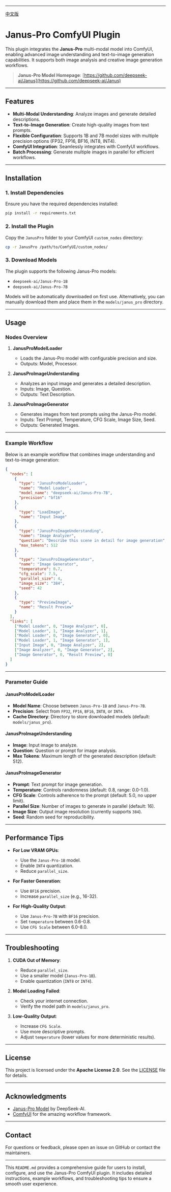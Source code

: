
---
[中文版](./README-ZH.md)

# Janus-Pro ComfyUI Plugin

This plugin integrates the **Janus-Pro** multi-modal model into ComfyUI, enabling advanced image understanding and text-to-image generation capabilities. It supports both image analysis and creative image generation workflows.

> **Janus-Pro Model Homepage**: [https://github.com/deepseek-ai/Janus](https://github.com/deepseek-ai/Janus)

---

## Features

- **Multi-Modal Understanding**: Analyze images and generate detailed descriptions.
- **Text-to-Image Generation**: Create high-quality images from text prompts.
- **Flexible Configuration**: Supports 1B and 7B model sizes with multiple precision options (FP32, FP16, BF16, INT8, INT4).
- **ComfyUI Integration**: Seamlessly integrates with ComfyUI workflows.
- **Batch Processing**: Generate multiple images in parallel for efficient workflows.

---

## Installation

### 1. Install Dependencies

Ensure you have the required dependencies installed:

```bash
pip install -r requirements.txt
```

### 2. Install the Plugin

Copy the `JanusPro` folder to your ComfyUI `custom_nodes` directory:

```bash
cp -r JanusPro /path/to/ComfyUI/custom_nodes/
```

### 3. Download Models

The plugin supports the following Janus-Pro models:

- `deepseek-ai/Janus-Pro-1B`
- `deepseek-ai/Janus-Pro-7B`

Models will be automatically downloaded on first use. Alternatively, you can manually download them and place them in the `models/janus_pro` directory.

---

## Usage

### Nodes Overview

1. **JanusProModelLoader**
   - Loads the Janus-Pro model with configurable precision and size.
   - Outputs: Model, Processor.

2. **JanusProImageUnderstanding**
   - Analyzes an input image and generates a detailed description.
   - Inputs: Image, Question.
   - Outputs: Text Description.

3. **JanusProImageGenerator**
   - Generates images from text prompts using the Janus-Pro model.
   - Inputs: Text Prompt, Temperature, CFG Scale, Image Size, Seed.
   - Outputs: Generated Images.

---

### Example Workflow

Below is an example workflow that combines image understanding and text-to-image generation:

```json
{
  "nodes": [
    {
      "type": "JanusProModelLoader",
      "name": "Model Loader",
      "model_name": "deepseek-ai/Janus-Pro-7B",
      "precision": "bf16"
    },
    {
      "type": "LoadImage",
      "name": "Input Image"
    },
    {
      "type": "JanusProImageUnderstanding",
      "name": "Image Analyzer",
      "question": "Describe this scene in detail for image generation",
      "max_tokens": 512
    },
    {
      "type": "JanusProImageGenerator",
      "name": "Image Generator",
      "temperature": 0.7,
      "cfg_scale": 7.5,
      "parallel_size": 4,
      "image_size": "384",
      "seed": 42
    },
    {
      "type": "PreviewImage",
      "name": "Result Preview"
    }
  ],
  "links": [
    ["Model Loader", 0, "Image Analyzer", 0],
    ["Model Loader", 1, "Image Analyzer", 1],
    ["Model Loader", 0, "Image Generator", 0],
    ["Model Loader", 1, "Image Generator", 1],
    ["Input Image", 0, "Image Analyzer", 2],
    ["Image Analyzer", 0, "Image Generator", 2],
    ["Image Generator", 0, "Result Preview", 0]
  ]
}
```

---

### Parameter Guide

#### JanusProModelLoader
- **Model Name**: Choose between `Janus-Pro-1B` and `Janus-Pro-7B`.
- **Precision**: Select from `FP32`, `FP16`, `BF16`, `INT8`, or `INT4`.
- **Cache Directory**: Directory to store downloaded models (default: `models/janus_pro`).

#### JanusProImageUnderstanding
- **Image**: Input image to analyze.
- **Question**: Question or prompt for image analysis.
- **Max Tokens**: Maximum length of the generated description (default: 512).

#### JanusProImageGenerator
- **Prompt**: Text prompt for image generation.
- **Temperature**: Controls randomness (default: 0.8, range: 0.0-1.0).
- **CFG Scale**: Controls adherence to the prompt (default: 5.0, no upper limit).
- **Parallel Size**: Number of images to generate in parallel (default: 16).
- **Image Size**: Output image resolution (currently supports `384`).
- **Seed**: Random seed for reproducibility.

---

## Performance Tips

- **For Low VRAM GPUs**:
  - Use the `Janus-Pro-1B` model.
  - Enable `INT4` quantization.
  - Reduce `parallel_size`.

- **For Faster Generation**:
  - Use `BF16` precision.
  - Increase `parallel_size` (e.g., 16-32).

- **For High-Quality Output**:
  - Use `Janus-Pro-7B` with `BF16` precision.
  - Set `temperature` between 0.6-0.8.
  - Use `CFG Scale` between 6.0-8.0.

---

## Troubleshooting

1. **CUDA Out of Memory**:
   - Reduce `parallel_size`.
   - Use a smaller model (`Janus-Pro-1B`).
   - Enable quantization (`INT8` or `INT4`).

2. **Model Loading Failed**:
   - Check your internet connection.
   - Verify the model path in `models/janus_pro`.

3. **Low-Quality Output**:
   - Increase `CFG Scale`.
   - Use more descriptive prompts.
   - Adjust `temperature` (lower values for more deterministic results).

---

## License

This project is licensed under the **Apache License 2.0**. See the [LICENSE](LICENSE) file for details.

---

## Acknowledgments

- [Janus-Pro Model](https://github.com/deepseek-ai/Janus) by DeepSeek-AI.
- [ComfyUI](https://github.com/comfyanonymous/ComfyUI) for the amazing workflow framework.

---

## Contact

For questions or feedback, please open an issue on GitHub or contact the maintainers.

---

This `README.md` provides a comprehensive guide for users to install, configure, and use the Janus-Pro ComfyUI plugin. It includes detailed instructions, example workflows, and troubleshooting tips to ensure a smooth user experience.
